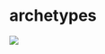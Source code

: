 # archetypes

[![](https://jitpack.io/v/liccioni/archetypes.svg)](https://jitpack.io/#liccioni/archetypes)
